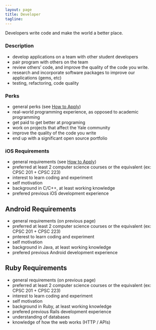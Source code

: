```yaml
---
layout: page
title: Developer
tagline:
---
```


Developers write code and make the world a better place.

### Description
* develop applications on a team with other student developers
* pair program with others on the team
* review others’ code, and improve the quality of the code you write.
* research and incorporate software packages to improve our applications (gems, etc)
* testing, refactoring, code quality

### Perks
* general perks (see [How to Apply](/apply.html))
* real-world programming experience, as opposed to academic programming
* get paid to get better at programing
* work on projects that affect the Yale community
* improve the quality of the code you write
* end up with a significant open source portfolio

### iOS Requirements
* general requirements (see [How to Apply](/apply.html))
* preferred at least 2 computer science courses or the equivalent (ex: CPSC 201 + CPSC 223)
* interest to learn coding and experiment
* self motivation
* background in C/C++, at least working knowledge
* prefered previous iOS development experience

## Android Requirements
* general requirements (on previous page)
* preferred at least 2 computer science courses or the equivalent (ex: CPSC 201 + CPSC 223)
* pnterest to learn coding and experiment
* self motivation
* background in Java, at least working knowledge
* prefered previous Android development experience

## Ruby Requirements
* general requirements (on previous page)
* preferred at least 2 computer science courses or the equivalent (ex: CPSC 201 + CPSC 223)
* interest to learn coding and experiment
* self motivation
* background in Ruby, at least working knowledge
* prefered previous Rails development experience
* understanding of databases
* knowledge of how the web works (HTTP / APIs)

